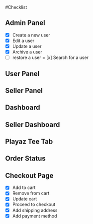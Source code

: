 #Checklist

## Admin Panel
- [x] Create a new user
- [x] Edit a user
- [x] Update a user
- [x] Archive a user
- [ ] restore a user
= [x] Search for a user

## User Panel
## Seller Panel
## Dashboard
## Seller Dashboard
## Playaz Tee Tab
## Order Status

## Checkout Page
- [x] Add to cart
- [x] Remove from cart
- [x] Update cart
- [x] Proceed to checkout
- [x] Add shipping address
- [x] Add payment method